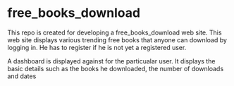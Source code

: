 # free_books_download
This repo is created for developing a free_books_download web site. 
This web site displays various trending free books that anyone can download by logging in. 
He has to register if he is not yet a registered user.

A dashboard is displayed against for the particualar user. It displays the basic details such as the books he downloaded,
the number of downloads and dates 

